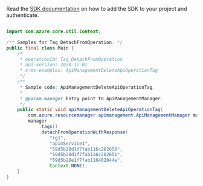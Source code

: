 Read the [SDK documentation](https://github.com/Azure/azure-sdk-for-java/blob/azure-resourcemanager-apimanagement_1.0.0-beta.2/sdk/apimanagement/azure-resourcemanager-apimanagement/README.md) on how to add the SDK to your project and authenticate.

```java

import com.azure.core.util.Context;

/** Samples for Tag DetachFromOperation. */
public final class Main {
    /*
     * operationId: Tag_DetachFromOperation
     * api-version: 2020-12-01
     * x-ms-examples: ApiManagementDeleteApiOperationTag
     */
    /**
     * Sample code: ApiManagementDeleteApiOperationTag.
     *
     * @param manager Entry point to ApiManagementManager.
     */
    public static void apiManagementDeleteApiOperationTag(
        com.azure.resourcemanager.apimanagement.ApiManagementManager manager) {
        manager
            .tags()
            .detachFromOperationWithResponse(
                "rg1",
                "apimService1",
                "59d5b28d1f7fab116c282650",
                "59d5b28d1f7fab116c282651",
                "59d5b28e1f7fab116402044e",
                Context.NONE);
    }
}
```
